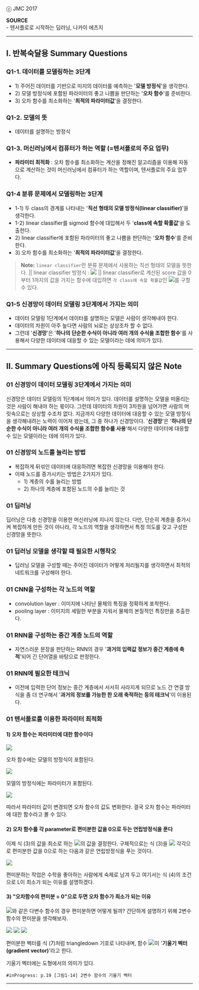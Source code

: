   
ⓒ JMC 2017
  
**SOURCE**  
\- 텐서플로로 시작하는 딥러닝, 나카이 에츠지
  
---
  
## I. 반복숙달용 Summary Questions
  
  
### Q1-1. 데이터를 모델링하는 3단계
  
  
+ 1\) 주어진 데이터를 기반으로 미지의 데이터를 예측하는 '**모델 방정식**'을 생각한다.
+ 2\) 모델 방정식에 포함된 파라미터의 좋고 나쁨을 판단하는 '**오차 함수**'를 준비한다.
+ 3\) 오차 함수를 최소화하는 '**최적의 파라미터값**'을 결정한다.
  
### Q1-2. 모델의 뜻
  
  
+ 데이터를 설명하는 방정식
  
### Q1-3. 머신러닝에서 컴퓨터가 하는 역할 (=텐서플로의 주요 업무)
  
  
+ **파라미터 최적화** : 오차 함수를 최소화하는 계산을 정해진 알고리즘을 이용해 자동으로 계산하는 것이 머신러닝에서 컴퓨터가 하는 역할이며, 텐서플로의 주요 업무다.
  
### Q1-4 분류 문제에서 모델링하는 3단계
  
  
+ 1\-1) 두 class의 경계를 나타내는 '**직선 형태의 모델 방정식(linear classifier)**'을 생각한다.
+ 1\-2) linear classifier를 sigmoid 함수에 대입해서 두 '**class에 속할 확률값**'을 도출한다.
+ 2\) linear classifier에 포함된 파라미터의 좋고 나쁨을 판단하는 '**오차 함수**'를 준비한다.
+ 3\) 오차 함수를 최소화하는 '**최적의 파라미터값**'을 결정한다.
  
> **Note:** `linear classifier`란 분류 문제에서 사용하는 직선 형태의 모델을 뜻한다. || linear classifier 방정식 : <img src="https://latex.codecogs.com/gif.latex?f(x_1,%20x_2)%20=%20w_0%20+%20w_1x_1%20+%20w_2x_2%20=%200"/> || linear classifier로 계산된 score 값을 0부터 1까지의 값을 가지는 함수에 대입하면 `각 class에 속할 확률값`인 <img src="https://latex.codecogs.com/gif.latex?P(x_1,%20x_2)"/>를 구할 수 있다.
  
### Q1-5 신경망이 데이터 모델링 3단계에서 가지는 의미
  
  
+ 데이터 모델링 1단계에서 데이터를 설명하는 모델은 사람이 생각해내야 한다.
+ 데이터의 차원이 아주 높다면 사람의 뇌로는 상상조차 할 수 없다.
+ 그런데 '**신경망**'은 '**하나의 단순한 수식이 아니라 여러 개의 수식을 조합한 함수**'를 사용해서 다양한 데이터에 대응할 수 있는 모델이라는 데에 의미가 있다.
  
---
  
## II. Summary Questions에 아직 등록되지 않은 Note
  
  
### 01 신경망이 데이터 모델링 3단계에서 가지는 의미
  
  
신경망은 데이터 모델링의 1단계에서 의미가 있다. 데이터를 설명하는 모델을 떠올리는 것은 사람이 해내야 하는 몫이다. 그런데 데이터의 차원이 3차원을 넘어가면 사람의 머릿속으로는 상상할 수조차 없다. 지금까지 다양한 데이터에 대응할 수 있는 모델 방정식을 생각해내려는 노력이 이어져 왔는데, 그 중 하나가 신경망이다. '**신경망**'은 '**하나의 단순한 수식이 아니라 여러 개의 수식을 조합한 함수를 사용**'해서 다양한 데이터에 대응할 수 있는 모델이라는 데에 의미가 있다.
  
### 01 신경망의 노드를 늘리는 방법
  
  
+ 복잡하게 뒤섞인 데이터에 대응하려면 복잡한 신경망을 이용해야 한다.
+ 이때 노드를 증가시키는 방법은 2가지가 있다.
    + 1\) 계층의 수를 늘리는 방법
    + 2\) 하나의 계층에 포함된 노드의 수를 늘리는 것
  
### 01 딥러닝
  
  
딥러닝은 다층 신경망을 이용한 머신러닝에 지나지 않는다.
다만, 단순히 계층을 증가시켜 복잡하게 만든 것이 아니라, 각 노드의 역할을 생각하면서 특정 의도를 갖고 구성한 신경망을 뜻한다.
  
### 01 딥러닝 모델을 생각할 때 필요한 시행착오
  
  
+ 딥러닝 모델을 구성할 때는 주어진 데이터가 어떻게 처리될지를 생각하면서 최적의 네트워크를 구성해야 한다.
  
### 01 CNN을 구성하는 각 노드의 역할
  
  
+ convolution layer : 이미지에 나타난 물체의 특징을 정확하게 포착한다.
+ pooling layer : 이미지의 세밀한 부분을 지워서 물체의 본질적인 특징만을 추출한다.
  
### 01 RNN을 구성하는 중간 계층 노드의 역할
  
  
+ 자연스러운 문장을 판단하는 RNN의 경우 '**과거의 입력값 정보가 중간 계층에 축적**'되어 긴 단어열을 바탕으로 판정한다.
  
### 01 RNN에 필요한 테크닉
  
  
+ 이전에 입력한 단어 정보는 중간 계층에서 서서히 사라지게 되므로 노드 간 연결 방식을 좀 더 연구해서 '**과거의 정보를 가능한 한 오래 축적하는 등의 테크닉**'이 이용된다.
  
  
### 01 텐서플로를 이용한 파라미터 최적화
  
  
#### 1) 오차 함수는 파라미터에 대한 함수이다
  
  
<img src="https://latex.codecogs.com/gif.latex?(1)%20&#x5C;%20L%20=%20&#x5C;frac{1}{2}&#x5C;Sigma(y_i%20-%20t_i)^{2}"/>
  
오차 함수에는 모델의 방정식이 포함된다.
  
<img src="https://latex.codecogs.com/gif.latex?(2)%20&#x5C;%20y_i%20=%20w_0%20+%20w_1x_1%20+%20w_2x_2%20+%20w_3x_3%20+%20w_4x_4%20=%20&#x5C;Sigma%20w_ix_i"/>
  
모델의 방정식에는 파라미터가 포함된다.
  
<img src="https://latex.codecogs.com/gif.latex?(3)%20&#x5C;%20L(w_0,%20w_1,%20w_2,%20w_3,%20w_4)%20=%20&#x5C;frac{1}{2}&#x5C;Sigma(&#x5C;Sigma%20w_ix_i%20-%20t_i)^{2}"/>
  
따라서 파라미터 값이 변경되면 오차 함수의 값도 변화한다.
결국 오차 함수는 파라미터에 대한 함수라고 볼 수 있다.
  
#### 2) 오차 함수를 각 parameter로 편미분한 값을 0으로 두는 연립방정식을 푼다
  
  
이제 식 (3)의 값을 최소로 하는 <img src="https://latex.codecogs.com/gif.latex?w_0,%20w_1,%20w_2,%20w_3,%20w_4"/>의 값을 결정한다.
구체적으로는 식 (3)을 <img src="https://latex.codecogs.com/gif.latex?w_0,%20w_1,%20w_2,%20w_3,%20w_4"/> 각각으로 편미분한 값을 0으로 하는 다음과 같은 연립방정식을 푸는 것이다.
  
<img src="https://latex.codecogs.com/gif.latex?(4)%20&#x5C;%20&#x5C;frac{&#x5C;partial%20L}{&#x5C;partial%20w_i}(w_0,%20w_1,%20w_2,%20w_3,%20w_4)%20=%200"/>
  
편미분하는 작업은 수학을 좋아하는 사람에게 숙제로 남겨 두고 여기서는 식 (4)의 조건으로 L이 최소가 되는 이유를 설명하겠다.
  
#### 3) "오차함수의 편미분 = 0"으로 두면 오차 함수가 최소가 되는 이유
  
  
<img src="https://latex.codecogs.com/gif.latex?L(w_0,%20w_1,%20w_2,%20w_3,%20w_4)"/>와 같은 다변수 함수의 경우 편미분하면 어떻게 될까?
간단하게 설명하기 위해 2변수 함수의 편미분을 생각해보자.
  
<img src="https://latex.codecogs.com/gif.latex?(5)%20&#x5C;%20h(x_1,%20x_2)%20=%20&#x5C;frac{1}{4}(x_1^{2}%20+%20x_2^{2})"/>
  
<img src="https://latex.codecogs.com/gif.latex?(6)%20&#x5C;%20&#x5C;frac{&#x5C;partial%20h}{&#x5C;partial%20x_1}%20=%20&#x5C;frac{1}{2}x_1,%20&#x5C;%20&#x5C;frac{&#x5C;partial%20h}{&#x5C;partial%20x_2}%20=%20&#x5C;frac{1}{2}x_2"/>
  
<img src="https://latex.codecogs.com/gif.latex?(7)%20&#x5C;%20&#x5C;triangledown%20h(x_1,%20x_2)%20=%20&#x5C;begin{pmatrix}&#x5C;frac{1}{2}x_1%20&#x5C;&#x5C;&#x5C;frac{1}{2}x_2&#x5C;end{pmatrix}%20=%20&#x5C;frac{1}{2}%20&#x5C;begin{pmatrix}x_1%20&#x5C;&#x5C;x_2&#x5C;end{pmatrix}"/>
  
편미분한 벡터를 식 (7)처럼 triangledown 기호로 나타내며, 함수 <img src="https://latex.codecogs.com/gif.latex?h(x_1,%20x_2)"/>이 '**기울기 벡터(gradient vector)**'라고 한다.
  
기울기 벡터에는 도형에서의 의미가 있다.
  
`#inProgress: p.19 [그림1-14] 2변수 함수의 기울기 벡터 `
  
---
  